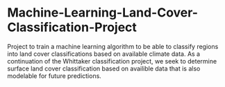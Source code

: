 # Machine-Learning-Land-Cover-Classification-Project
Project to train a machine learning algorithm to be able to classify regions into land cover classifications based on available climate data.
As a continuation of the Whittaker classification project, we seek to determine surface land cover classification based on availible data that is also modelable for future predictions.
